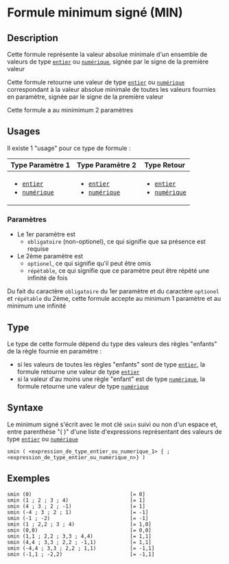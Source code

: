 # Formule minimum signé (MIN)
## Description
Cette formule représente la valeur absolue minimale d'un ensemble de valeurs de type [`entier`][valeur-de-retour] ou [`numérique`][valeur-de-retour], signée par le signe de la première valeur

Cette formule retourne une valeur de type [`entier`][valeur-de-retour] ou [`numérique`][valeur-de-retour] correspondant à la valeur absolue minimale de toutes les valeurs fournies en paramètre, signée par le signe de la première valeur

Cette formule a au minimimum 2 paramètres

## Usages
Il existe 1 "usage" pour ce type de formule :

|Type Paramètre 1|Type Paramètre 2|Type Retour|
|----------------|----------------|-----------|
|<ul><li>[`entier`][valeur-de-retour]</li><li>[`numérique`][valeur-de-retour]</li></ul>|<ul><li>[`entier`][valeur-de-retour]</li><li>[`numérique`][valeur-de-retour]</li></ul>|<ul><li>[`entier`][valeur-de-retour]</li><li>[`numérique`][valeur-de-retour]</li></ul>|

### Paramètres
- Le 1er paramètre est 
    - `obligatoire` (non-optionel), ce qui signifie que sa présence est requise
- Le 2ème paramètre est 
    - `optionel`, ce qui signifie qu'il peut être omis
    - `répétable`, ce qui signifie que ce paramètre peut être répété une infinité de fois

Du fait du caractère `obligatoire` du 1er paramètre et du caractère `optionel` et `répétable` du 2ème, cette formule accepte au minimum 1 paramètre et au minimum une infinité

## Type
Le type de cette formule dépend du type des valeurs des règles "enfants" de la règle fournie en paramètre :
- si les valeurs de toutes les règles "enfants" sont de type [`entier`][valeur-de-retour], la formule retourne une valeur de type [`entier`][valeur-de-retour]
- si la valeur d'au moins une règle "enfant" est de type [`numérique`][valeur-de-retour], la formule retourne une valeur de type [`numérique`][valeur-de-retour]

## Syntaxe
Le minimum signé s'écrit avec le mot clé `smin` suivi ou non d'un espace et, entre parenthèse "( )" d'une liste d'expressions représentant des valeurs de type [`entier`][valeur-de-retour] ou [`numérique`][valeur-de-retour] 

    smin ( <expression_de_type_entier_ou_numerique_1> { ; <expression_de_type_entier_ou_numerique_n>} )

## Exemples
    smin (0)                                [= 0]
    smin (1 ; 2 ; 3 ; 4)                    [= 1]
    smin (4 ; 3 ; 2 ; -1)                   [= 1]
    smin (-4 ; 3 ; 2 ; 1)                   [= -1]
    smin (-1 ; -2)                          [= -1]
    smin (1 ; 2,2 ; 3 ; 4)                  [= 1,0]
    smin (0,0)                              [= 0,0]
    smin (1,1 ; 2,2 ; 3,3 ; 4,4)            [= 1,1]
    smin (4,4 ; 3,3 ; 2,2 ; -1,1)           [= 1,1]
    smin (-4,4 ; 3,3 ; 2,2 ; 1,1)           [= -1,1]
    smin (-1,1 ; -2,2)                      [= -1,1]
    

[valeur-de-retour]: ../lexique.md#valeur-de-retour